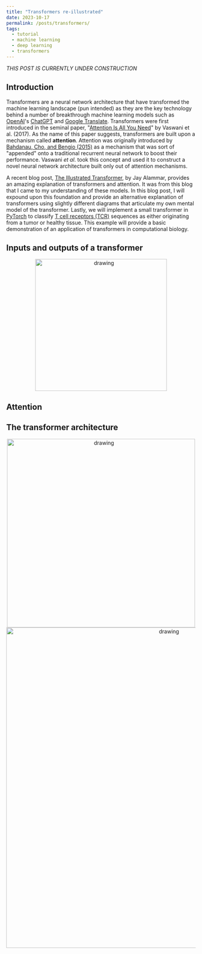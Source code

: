 ```yaml
---
title: "Transformers re-illustrated"
date: 2023-10-17
permalink: /posts/transformers/
tags:
  - tutorial
  - machine learning
  - deep learning
  - transformers
---
```


_THIS POST IS CURRENTLY UNDER CONSTRUCTION_


Introduction
------------

Transformers are a neural network architecture that have transformed the machine learning landscape (pun intended) as they are the key technology behind a number of breakthrough machine learning models such as [OpenAI](https://openai.com/)'s [ChatGPT](https://chat.openai.com/) and [Google Translate](https://translate.google.com/). Transformers were first introduced in the seminal paper, "[Attention Is All You Need](https://arxiv.org/abs/1706.03762)" by Vaswani et al. (2017). As the name of this paper suggests, transformers are built upon a mechanism called **attention**. Attention was originally introduced by [Bahdanau, Cho, and Bengio (2015)](https://arxiv.org/pdf/1409.0473.pdf) as a mechanism that was sort of "appended" onto a traditional recurrent neural network to boost their performance. Vaswani _et al_. took this concept and used it to construct a novel neural network architecture built only out of attention mechanisms.

A recent blog post, [The Illustrated Transformer](http://jalammar.github.io/illustrated-transformer), by Jay Alammar, provides an amazing explanation of transformers and attention. It was from this blog that I came to my understanding of these models. In this blog post, I will expound upon this foundation and provide an alternative explanation of transformers using slightly different diagrams that articulate my own mental model of the transformer. Lastly, we will implement a small transformer in [PyTorch](https://pytorch.org/) to classify [T cell receptors (TCR)](https://en.wikipedia.org/wiki/T-cell_receptor) sequences as either originating from a tumor or healthy tissue. This example will provide a basic demonstration of an application of transformers in computational biology.

Inputs and outputs of a transformer
-----------------------------------

<center><img src="https://raw.githubusercontent.com/mbernste/mbernste.github.io/master/images/transformer_input_output.png" alt="drawing" width="350"/></center>


Attention
---------


The transformer architecture
----------------------------

<center><img src="https://raw.githubusercontent.com/mbernste/mbernste.github.io/master/images/transformers_intermediate_vectors.png" alt="drawing" width="500"/></center>


<center><img src="https://raw.githubusercontent.com/mbernste/mbernste.github.io/master/images/transformer_attention_mechanism.png" alt="drawing" width="850"/></center>
